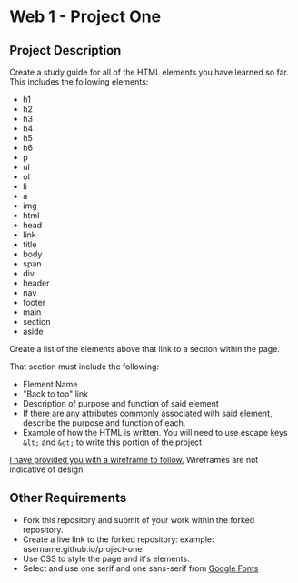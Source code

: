 # Web 1 - Project One

## Project Description
Create a study guide for all of the HTML elements you have learned so far. This includes the following elements: 
* h1
* h2 
* h3
* h4
* h5
* h6 
* p 
* ul
* ol
* li
* a
* img
* html
* head
* link
* title
* body
* span
* div
* header
* nav
* footer
* main
* section
* aside

Create a list of the elements above that link to a section within the page. 

That section must include the following: 
* Element Name
* "Back to top" link
* Description of purpose and function of said element
* If there are any attributes commonly associated with said element, describe the purpose and function of each. 
* Example of how the HTML is written. You will need to use escape keys `&lt;` and `&gt;` to write this portion of the project

[I have provided you with a wireframe to follow.](https://www.figma.com/file/afx3soLpL4SB9sRPIdF3O2k0/Project-1-Wireframe?node-id=0%3A1) Wireframes are not indicative of design. 

## Other Requirements
* Fork this repository and submit of your work within the forked repository.
* Create a live link to the forked repository: example: username.github.io/project-one 
* Use CSS to style the page and it's elements. 
* Select and use one serif and one sans-serif from [Google Fonts](https://fonts.google.com/)
